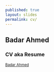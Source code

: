 ```yaml
---
published: true
layout: slides
permalink: cv/
---
```


<section>
	<h1>Badar Ahmed</h1>
	<h3>CV aka Resume</h3>
	<p>
		<small><a href="http://badarahmed.github.io">Badar Ahmed</a></small>
	</p>
</section>
